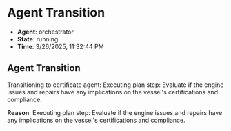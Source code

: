 # Agent Transition

- **Agent**: orchestrator
- **State**: running
- **Time**: 3/26/2025, 11:32:44 PM

## Agent Transition

Transitioning to certificate agent: Executing plan step: Evaluate if the engine issues and repairs have any implications on the vessel's certifications and compliance.

**Reason**: Executing plan step: Evaluate if the engine issues and repairs have any implications on the vessel's certifications and compliance.

